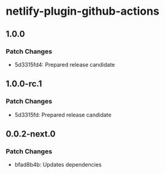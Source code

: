 # netlify-plugin-github-actions

## 1.0.0

### Patch Changes

- 5d3315fd4: Prepared release candidate

## 1.0.0-rc.1

### Patch Changes

- 5d3315fd: Prepared release candidate

## 0.0.2-next.0

### Patch Changes

- bfad8b4b: Updates dependencies
